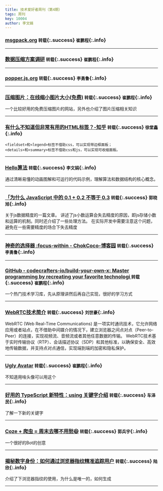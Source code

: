 ```yaml
---
title: 技术爱好者周刊（第4期）
tags: 周刊
key: 10004
author: 李文娟
---
```


### [msgpack.org](https://msgpack.org/) `转载`{:.success} `崔鹏程`{:.info}
---
### [数据压缩方案调研](https://j0t9xglvod.feishu.cn/wiki/O6xiw9Qu4igcWrkY7KVcJ8CLnmh) `转载`{:.success} `崔鹏程`{:.info}

---


### [popper.js.org](https://popper.js.org/docs/v2/) `转载`{:.success} `李勇鲁`{:.info}

---

### [压缩图片：在线缩小图片大小(免费)](https://freecompress.com/zh-cn/compress-image ) `转载`{:.success} `崔鹏程`{:.info}

一个比较好用的免费压缩图片的网站，另外也介绍了图片压缩相关知识

---

### [有什么不知道但非常有用的HTML标签？-知乎](https://www.zhihu.com/answer/3506974621) `转载`{:.success} `徐堂鑫`{:.info}

```
<fieldset>和<legend>标签不借助css，可以实现带边框面板；
<details>和<summary>标签不借助css和js，可以实现可收缩面板。
```
---

### [Hello算法](https://www.hello-algo.com/chapter_paperbook/) `转载`{:.success} `李文娟`{:.info}

通过清晰易懂的动画图解和可运行的代码示例，理解算法和数据结构的核心概念。

---

### [「为什么 JavaScript 中的 0.1 + 0.2 不等于 0.3](https://juejin.cn/post/7342697016180768768) `转载`{:.success} `郭晓旭`{:.info}

关于js数据精度的一篇文章。
讲述了js小数运算会失去精度的原因，即js存储小数和运算的机制。同时还介绍了一些处理方法。
在实际开发中需要注意这个问题，避免在一些需要精度的场合下失去精度

---

### [神奇的选择器 :focus-within - ChokCoco-博客园](https://www.cnblogs.com/coco1s/p/9406413.html) `转载`{:.success} `李勇鲁`{:.info}

---

### [GitHub - codecrafters-io/build-your-own-x: Master programming by recreating your favorite technologi ](https://github.com/codecrafters-io/build-your-own-x) `转载`{:.success} `崔鹏程`{:.info}

一个热门技术学习库，先从原理讲然后再自己实现，很好的学习方式

---

### [WebRTC技术简介](https://zhuanlan.zhihu.com/p/421503695) `转载`{:.success} `刘世豪`{:.info}

WebRTC (Web Real-Time Communications) 是一项实时通讯技术，它允许网络应用或者站点，在不借助中间媒介的情况下，建立浏览器之间点对点（Peer-to-Peer）的连接，实现视频流、音频流或者其他任意数据的传输。
WebRTC技术基于实时传输协议（RTP）、会话描述协议（SDP）和其他标准，以确保安全、高效地传输数据，并支持点对点通信，实现端到端的加密和隐私保护。

---

### [Ugly Avatar](https://txstc55.github.io/ugly-avatar/) `转载`{:.success} `崔鹏程`{:.info}

不知道用啥头像可以用这个

---

### [好用的 TypeScript 新特性：using 关键字介绍](https://juejin.cn/post/7297522590682808335) `转载`{:.success} `车泽民`{:.info}

了解一下新的关键字

---
### [Coze + 爬虫 = 周末去哪不用愁😆](https://juejin.cn/post/7340120569029836852#heading-8) `转载`{:.success} `郭兵宇`{:.info}

一个很好的Bot的创意

---
### [揭秘数字身份：如何通过浏览器指纹精准追踪用户](https://juejin.cn/post/7325831147564498980?searchId=20240530174011FE1B821F5F7B9A05606E) `转载`{:.success} `陆欣`{:.info}

介绍了下浏览器指纹的使用，为什么是唯一的，如何生成

---
